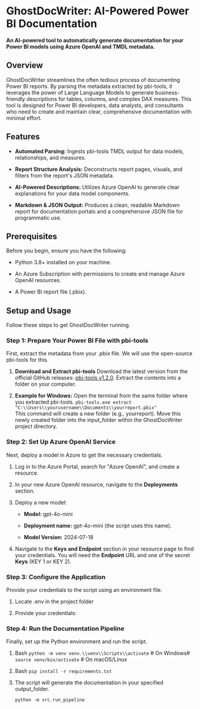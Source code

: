 GhostDocWriter: AI-Powered Power BI Documentation
=================================================

**An AI-powered tool to automatically generate documentation for your Power BI models using Azure OpenAI and TMDL metadata.**

Overview
--------

GhostDocWriter streamlines the often tedious process of documenting Power BI reports. By parsing the metadata extracted by pbi-tools, it leverages the power of Large Language Models to generate business-friendly descriptions for tables, columns, and complex DAX measures. This tool is designed for Power BI developers, data analysts, and consultants who need to create and maintain clear, comprehensive documentation with minimal effort.

Features
--------

*   **Automated Parsing:** Ingests pbi-tools TMDL output for data models, relationships, and measures.
    
*   **Report Structure Analysis:** Deconstructs report pages, visuals, and filters from the report's JSON metadata.
    
*   **AI-Powered Descriptions:** Utilizes Azure OpenAI to generate clear explanations for your data model components.
    
*   **Markdown & JSON Output:** Produces a clean, readable Markdown report for documentation portals and a comprehensive JSON file for programmatic use.
    

Prerequisites
-------------

Before you begin, ensure you have the following:

*   Python 3.8+ installed on your machine.
    
*   An Azure Subscription with permissions to create and manage Azure OpenAI resources.
    
*   A Power BI report file (.pbix).
    

Setup and Usage
---------------

Follow these steps to get GhostDocWriter running.

### Step 1: Prepare Your Power BI File with pbi-tools  

First, extract the metadata from your .pbix file. We will use the open-source pbi-tools for this.

1.  **Download and Extract pbi-tools**  Download the latest version from the official GitHub releases: [pbi-tools v1.2.0](https://github.com/pbi-tools/pbi-tools/releases/download/1.2.0/pbi-tools.1.2.0.zip). Extract the contents into a folder on your computer.
    
2.  **Example for Windows:**  Open the terminal from the same folder where you extracted pbi-tools.
  ```pbi-tools.exe extract "C:\\Users\\yourusername\\Documents\\yourreport.pbix"```  
This command will create a new folder (e.g., yourreport). Move this newly created folder into the input\_folder within the GhostDocWriter project directory.
    

### Step 2: Set Up Azure OpenAI Service

Next, deploy a model in Azure to get the necessary credentials.

1.  Log in to the Azure Portal, search for "Azure OpenAI", and create a resource.
    
2.  In your new Azure OpenAI resource, navigate to the **Deployments** section.
    
3.  Deploy a new model:
    
    *   **Model:** gpt-4o-mini
        
    *   **Deployment name:** gpt-4o-mini (the script uses this name).
        
    *   **Model Version:** 2024-07-18
        
4.  Navigate to the **Keys and Endpoint** section in your resource page to find your credentials. You will need the **Endpoint** URL and one of the secret **Keys** (KEY 1 or KEY 2).
    

### Step 3: Configure the Application

Provide your credentials to the script using an environment file.

1.  Locate .env in the project folder
    
2.  Provide your credentials:
    

### Step 4: Run the Documentation Pipeline

Finally, set up the Python environment and run the script.

1.  Bash ```python -m venv venv.\\venv\\Scripts\\activate``` # On Windows#
         ```source venv/bin/activate``` # On macOS/Linux
    
2.  Bash ```pip install -r requirements.txt```
    
3.  The script will generate the documentation in your specified output\_folder.
        
     ```python -m src.run_pipeline```
